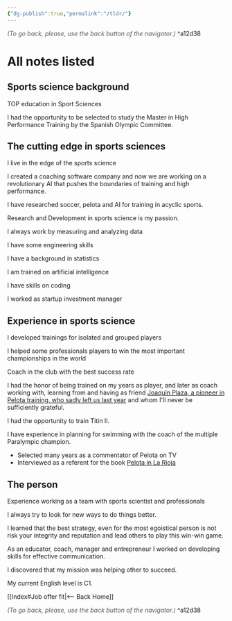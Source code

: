 ```yaml
---
{"dg-publish":true,"permalink":"/tldr/"}
---
```




<div class="transclusion internal-embed is-loaded"><div class="markdown-embed">




<font color="#595959">*(To go back, please, use the back button of the navigator.)*</font> 
^a12d38



</div></div>


# All notes listed

## Sports science background

TOP education in Sport Sciences

I had the opportunity to be selected to study the Master in High Performance Training by the Spanish Olympic Committee.

## The cutting edge in sports sciences

I live in the edge of the sports science

I created a coaching software company and now we are working on a revolutionary AI that pushes the boundaries of training and high performance.

I have researched soccer, pelota and AI for training in acyclic sports.

Research and Development in sports science is my passion.

I always work by measuring and analyzing data

I have some engineering skills

I have a background in statistics

I am trained on artificial intelligence

I have skills on coding

I worked as startup investment manager

## Experience in sports science

I developed trainings for isolated and grouped players

I helped some professionals players to win the most important championships in the world

Coach in the club with the best success rate

I had the honor of being trained on my years as player, and later as coach working with, learning from and having as friend [Joaquín Plaza, a pioneer in Pelota training, who sadly left us last year](https://www.diariodenavarra.es/noticias/deportes/pelota/2021/08/05/fallece-joaquin-plaza-preparador-pionero-496413-1053.html) and whom I'll never be sufficiently grateful.

I had the opportunity to train Titin II.

I have experience in planning for swimming with the coach of the multiple Paralympic champion.

- Selected many years as a commentator of Pelota on TV
- Interviewed as a referent for the book [Pelota in La Rioja](https://www.libreriadeportiva.com/libro/la-pelota-en-la-rioja_30943)

## The person

Experience working as a team with sports scientist and professionals

I always try to look for new ways to do things better.

I learned that the best strategy, even for the most egoistical person is not risk your integrity and reputation and lead others to play this win-win game.

As an educator, coach, manager and entrepreneur I worked on developing skills for effective communication.

I discovered that my mission was helping other to succeed.

My current English level is C1.


<div class="transclusion internal-embed is-loaded"><div class="markdown-embed">





[[Index#Job offer fit\|<-- Back Home]]

<div class="transclusion internal-embed is-loaded"><div class="markdown-embed">




<font color="#595959">*(To go back, please, use the back button of the navigator.)*</font> 
^a12d38



</div></div>


</div></div>

